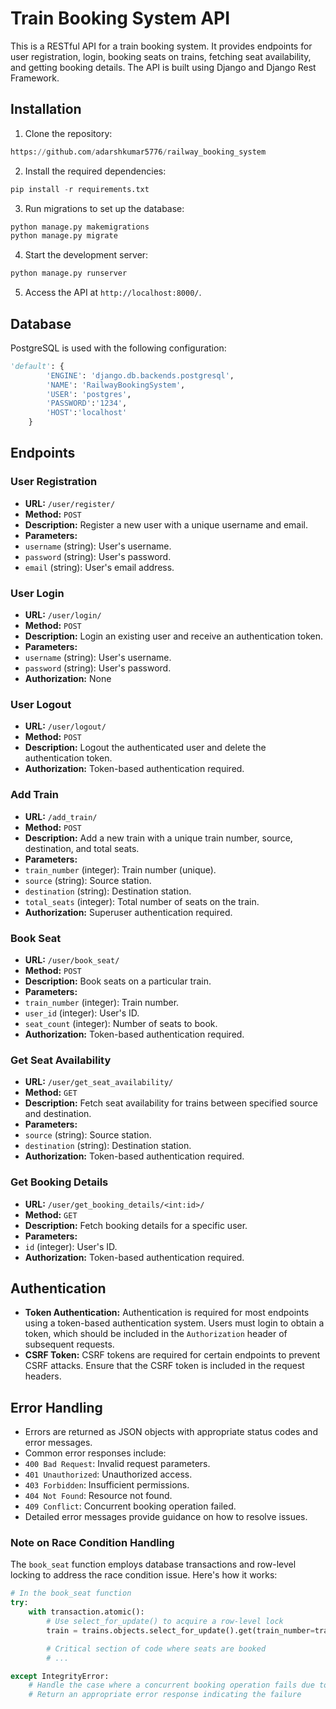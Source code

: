 # Train Booking System API

This is a RESTful API for a train booking system. It provides endpoints for user registration, login, booking seats on trains, fetching seat availability, and getting booking details. The API is built using Django and Django Rest Framework.

## Installation

1. Clone the repository:
```python
https://github.com/adarshkumar5776/railway_booking_system
```

2. Install the required dependencies:
```python
pip install -r requirements.txt
```

3. Run migrations to set up the database:
```python
python manage.py makemigrations
python manage.py migrate
```

4. Start the development server:
```python
python manage.py runserver
```

5. Access the API at `http://localhost:8000/`.

## Database

PostgreSQL is used with the following configuration:

```python
'default': {
        'ENGINE': 'django.db.backends.postgresql',
        'NAME': 'RailwayBookingSystem',
        'USER': 'postgres',
        'PASSWORD':'1234',
        'HOST':'localhost' 
    }
```

## Endpoints

### User Registration

- **URL:** `/user/register/`
- **Method:** `POST`
- **Description:** Register a new user with a unique username and email.
- **Parameters:**
- `username` (string): User's username.
- `password` (string): User's password.
- `email` (string): User's email address.

### User Login

- **URL:** `/user/login/`
- **Method:** `POST`
- **Description:** Login an existing user and receive an authentication token.
- **Parameters:**
- `username` (string): User's username.
- `password` (string): User's password.
- **Authorization:** None

### User Logout

- **URL:** `/user/logout/`
- **Method:** `POST`
- **Description:** Logout the authenticated user and delete the authentication token.
- **Authorization:** Token-based authentication required.

### Add Train

- **URL:** `/add_train/`
- **Method:** `POST`
- **Description:** Add a new train with a unique train number, source, destination, and total seats.
- **Parameters:**
- `train_number` (integer): Train number (unique).
- `source` (string): Source station.
- `destination` (string): Destination station.
- `total_seats` (integer): Total number of seats on the train.
- **Authorization:** Superuser authentication required.

### Book Seat

- **URL:** `/user/book_seat/`
- **Method:** `POST`
- **Description:** Book seats on a particular train.
- **Parameters:**
- `train_number` (integer): Train number.
- `user_id` (integer): User's ID.
- `seat_count` (integer): Number of seats to book.
- **Authorization:** Token-based authentication required.

### Get Seat Availability

- **URL:** `/user/get_seat_availability/`
- **Method:** `GET`
- **Description:** Fetch seat availability for trains between specified source and destination.
- **Parameters:**
- `source` (string): Source station.
- `destination` (string): Destination station.
- **Authorization:** Token-based authentication required.

### Get Booking Details

- **URL:** `/user/get_booking_details/<int:id>/`
- **Method:** `GET`
- **Description:** Fetch booking details for a specific user.
- **Parameters:**
- `id` (integer): User's ID.
- **Authorization:** Token-based authentication required.

## Authentication

- **Token Authentication:** Authentication is required for most endpoints using a token-based authentication system. Users must login to obtain a token, which should be included in the `Authorization` header of subsequent requests.
- **CSRF Token:** CSRF tokens are required for certain endpoints to prevent CSRF attacks. Ensure that the CSRF token is included in the request headers.

## Error Handling

- Errors are returned as JSON objects with appropriate status codes and error messages.
- Common error responses include:
- `400 Bad Request`: Invalid request parameters.
- `401 Unauthorized`: Unauthorized access.
- `403 Forbidden`: Insufficient permissions.
- `404 Not Found`: Resource not found.
- `409 Conflict`: Concurrent booking operation failed.
- Detailed error messages provide guidance on how to resolve issues.

### Note on Race Condition Handling

The `book_seat` function employs database transactions and row-level locking to address the race condition issue. Here's how it works:

```python
# In the book_seat function
try:
    with transaction.atomic():
        # Use select_for_update() to acquire a row-level lock
        train = trains.objects.select_for_update().get(train_number=train_number)

        # Critical section of code where seats are booked
        # ...

except IntegrityError:
    # Handle the case where a concurrent booking operation fails due to row-level lock
    # Return an appropriate error response indicating the failure






